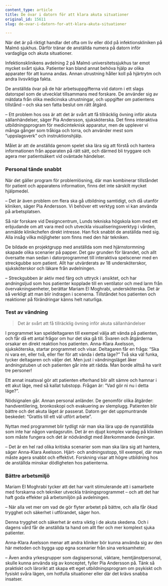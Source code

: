 ```yaml
---
content_type: article
title: De övar i datorn för att klara akuta situationer
original_id: 15611
slug: de-ovar-i-datorn-for-att-klara-akuta-situationer

---
```


När det är på riktigt handlar det ofta om liv eller död på infektionskliniken på Malmö sjukhus. Därför tränar de anställda numera på datorn inför vardagliga och akuta situationer.

Infektionsklinikens avdelning 2 på Malmö universitetssjukhus tar emot mycket svårt sjuka. Patienter kan bland annat behöva hjälp av olika apparater för att kunna andas. Annan utrustning håller koll på hjärtrytm och andra livsviktiga fakta.

De anställda övar på de här arbetsuppgifterna vid datorn i ett slags datorspel som de utvecklat tillsammans med forskare. De använder sig av mätdata från olika medicinska utrustningar, och uppgifter om patientens tillstånd – och ska sen fatta beslut om rätt åtgärd.

– Ett problem hos oss är att det är svårt att få tillräcklig övning inför akuta sällanhändelser, säger Pia Andersson, sjuksköterska. Det finns interaktiva utbildningsprogram för medicinteknisk apparatur, men de upplever vi många gånger som tråkiga och torra, och använder mest som “uppslagsverk” och instruktionshjälp.

Målet är att de anställda genom spelet ska lära sig att förstå och hantera informationen från apparaten på rätt sätt, och därmed bli tryggare och agera mer patientsäkert vid oväntade händelser.

### Personal tände snabbt

När det gäller program för problemlösning, där man kombinerar tillståndet för patient och apparatens information, finns det inte särskilt mycket hjälpmedel.

– Det är även problem om flera ska gå utbildning samtidigt, och då utanför kliniken, säger Pia Andersson. Vi behöver ett verktyg som vi kan använda på arbetsplatsen.

Så när forskare vid Designcentrum, Lunds tekniska högskola kom med ett erbjudande om att vara med och utveckla visualiseringsverktyg i vården, anmälde klinikchefen direkt intresse. Han fick snabbt de anställda med sig. Alla insåg vilka möjligheter som finns med den här tekniken.

De bildade en projektgrupp med anställda som med hjärnstormning skapade olika scenarier på papper. Det gav grunden för lärandet, och allt översatte man sedan i datorprogrammet till interaktiva spelscener med en streckgubbe som patient. Allt har utvärderats av 18 undersköterskor, sjuksköterskor och läkare från avdelningen.

– Streckgubben är aktiv med färg och uttryck i ansiktet, och har andningsljud som hos patienter kopplade till en ventilator och med larm från övervakningsenheter, berättar Mariam El Moghrabi, undersköterska. Det är så verkligt att man blir indragen i scenerna. Tillståndet hos patienten och reaktioner på förändringar känns helt naturliga.

### Test av vändning

> Det är svårt att få tillräcklig övning inför akuta sällanhändelser

I programmet kan speldeltagaren till exempel välja att vända på patienten, och får då ett antal frågor om hur det ska gå till. Svaren och åtgärderna orsakar en direkt reaktion hos patienten. Anna-Klara Axelsson, sjuksköterska, startar programmet och visar. Deltagaren får en fråga: “Ska ni vara en, eller två, eller fler för att vända i detta läge?” Två ska väl funka, tycker deltagaren och väljer det. Men just i vändningsläget åker andningstuben ut och patienten går inte att rädda. Man borde alltså ha varit tre personer!

Ett annat insatsval gör att patienten efterhand blir allt sämre och hamnar i ett akut läge, med så kallat tubstopp. Frågan är: “Vad gör ni nu i detta läge?”.

Nödsignalen går. Annan personal anländer. De genomför olika åtgärder: handventilering, bronkoskopi och evakuering av slemplugg. Patienten blir bättre och det akuta läget är passerat. Datorn ger det uppmuntrande beskedet: “Grattis till ett väl utfört arbete”.

Nyttan med programmet blir tydligt när man ska lära upp de nyanställda som inte har någon vardagsrutin. Det är en djupt komplex vardag på kliniken som måste fungera och det är nödvändigt med återkommande övningar.

– Det är en hel rad olika kritiska scenarier som man ska lära sig att hantera, säger Anna-Klara Axelsson. Hjärt- och andningsstopp, till exempel, där man måste agera snabbt och effektivt. Forskning visar att högre utbildning hos de anställda minskar dödligheten hos patienterna.

### Bättre arbetsmiljö

Mariam El Moghrabi tycker att det har varit stimulerande att i samarbete med forskarna och tekniker utveckla träningsprogrammet – och att det har haft goda effekter på arbetsmiljön på avdelningen.

– När alla vet mer om vad de gör flyter arbetet på bättre, och alla får ökad trygghet och säkerhet i utförandet, säger hon.

Denna trygghet och säkerhet är extra viktig i de akuta skedena. Och i dagens vård får de anställda ta hand om allt fler och mer komplext sjuka patienter.

Anna-Klara Axelsson menar att andra kliniker bör kunna använda sig av den här metoden och bygga upp egna scenarier från sina verksamheter.

– Även andra yrkesgrupper som dagispersonal, väktare, hemtjänstpersonal, skulle kunna använda sig av konceptet, fyller Pia Andersson på. Tänk så praktiskt och lärorikt att skapa ett eget utbildningsprogram om psykiskt och fysiskt svåra lägen, om hotfulla situationer eller där det krävs snabba insatser.

